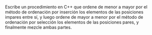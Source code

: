 Escribe un procedimiento en C++ que ordene de menor a mayor por el método de ordenación por inserción los elementos de las posiciones impares entre sí, y luego ordene de mayor a menor por el método de ordenación por selección los elementos de las posiciones pares, y finalmente mezcle ambas partes.